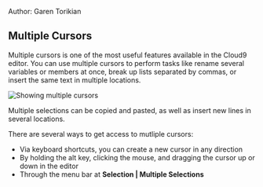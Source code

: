 Author: Garen Torikian

## Multiple Cursors

Multiple cursors is one of the most useful features available in the Cloud9 editor. You can use multiple cursors to perform tasks like rename several variables or members at once, break up lists separated by commas, or insert the same text in multiple locations.

![Showing multiple cursors](./anims/multiplecursors.gif)

Multiple selections can be copied and pasted, as well as insert new lines in several locations.

There are several ways to get access to mutliple cursors:

* Via keyboard shortcuts, you can create a new cursor in any direction
* By holding the alt key, clicking the mouse, and dragging the cursor up or down in the editor
* Through the menu bar at **Selection | Multiple Selections**

